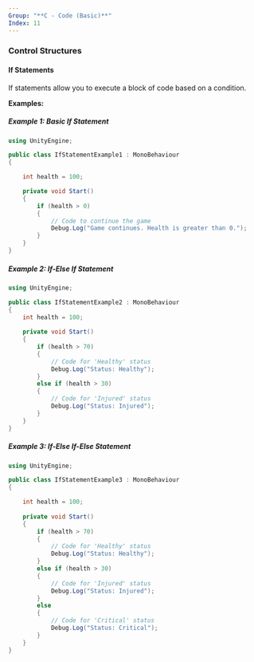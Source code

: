 ```yaml
---
Group: "**C - Code (Basic)**"
Index: 11
---
```

### Control Structures

#### If Statements
If statements allow you to execute a block of code based on a condition.

**Examples:**
##### Example 1: Basic If Statement
```csharp
using UnityEngine;

public class IfStatementExample1 : MonoBehaviour
{

	int health = 100;

    private void Start()
    {
        if (health > 0)
        {
            // Code to continue the game
            Debug.Log("Game continues. Health is greater than 0.");
        }
    }
}
```

##### Example 2: If-Else If Statement
```csharp
using UnityEngine;

public class IfStatementExample2 : MonoBehaviour
{
	int health = 100;
	
    private void Start()
    {
        if (health > 70)
        {
            // Code for 'Healthy' status
            Debug.Log("Status: Healthy");
        }
        else if (health > 30)
        {
            // Code for 'Injured' status
            Debug.Log("Status: Injured");
        }
    }
}
```

##### Example 3: If-Else If-Else Statement
```csharp
using UnityEngine;

public class IfStatementExample3 : MonoBehaviour
{

	int health = 100;
	
    private void Start()
    {
        if (health > 70)
        {
            // Code for 'Healthy' status
            Debug.Log("Status: Healthy");
        }
        else if (health > 30)
        {
            // Code for 'Injured' status
            Debug.Log("Status: Injured");
        }
        else
        {
            // Code for 'Critical' status
            Debug.Log("Status: Critical");
        }
    }
}
```



